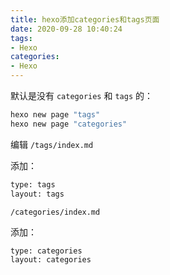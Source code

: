 ```yaml
---
title: hexo添加categories和tags页面
date: 2020-09-28 10:40:24
tags:
- Hexo
categories:
- Hexo
---
```


默认是没有 `categories` 和 `tags` 的：

```sh
hexo new page "tags"
hexo new page "categories"
```

编辑 `/tags/index.md`

添加：

```sh
type: tags
layout: tags
```

`/categories/index.md`

添加：

```sh
type: categories
layout: categories
```